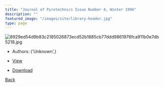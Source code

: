 ```yaml
---
title: "Journal of Pyrotechnics Issue Number 4, Winter 1996"
description: ""
featured_image: "/images/site/library-header.jpg"
type: page
---
```


![8929ed54d9b83c2185026873ecd52b1885cb77ddd9861976fca911b0e7db5218.jpg](https://drive.google.com/uc?export=view&id=1iq5GaXDN2G1ovJzUsGrNcZ_9oRCb22fb)
* Authors: ('Unknown',)
* [View](https://drive.google.com/uc?export=view&id=1K-MrmZKayBroQqwiKpoJF-HgGGfojaSv)

* [Download](https://drive.google.com/uc?export=download&id=1K-MrmZKayBroQqwiKpoJF-HgGGfojaSv)

[Back](http://localhost:1313/library/ebooks/
)